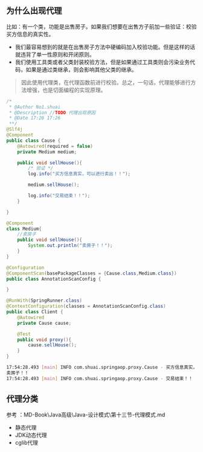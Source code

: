 ## 为什么出现代理

比如：有一个类，功能是出售房子。如果我们想要在出售方子前加一些验证：校验买方信息的真实性。

*   我们最容易想到的就是在出售房子方法中硬编码加入校验功能。但是这样的话就违背了单一性原则和开闭原则。
*   我们使用工具类或者父类封装校验方法，但是如果通过工具类则会污染业务代码，如果是通过类继承，则会影响其他父类的继承。

>   因此使用代理类，在代理函数前进行校验。总之，一句话，代理能够进行方法增强，也是切面编程的实现原理。

```java
/*
 * @Author No1.shuai
 * @Description //TODO 代理出现原因
 * @Date 17:26 17:26
 **/
@Slf4j
@Component
public class Cause {
    @Autowired(required = false)
    private Medium medium;

    public void sellHouse(){
        /* 验证 */
        log.info("买方信息真实，可以进行卖出！！");

        medium.sellHouse();

        log.info("交易结束！！");
    }

}

@Component
class Medium{
    //卖房子
    public void sellHouse(){
        System.out.println("卖房子！！");
    }
}
```

```java
@Configuration
@ComponentScan(basePackageClasses = {Cause.class,Medium.class})
public class AnnotationScanConfig {

}
```

```java
@RunWith(SpringRunner.class)
@ContextConfiguration(classes = AnnotationScanConfig.class)
public class Client {
    @Autowired
    private Cause cause;

    @Test
    public void proxy(){
        cause.sellHouse();
    }
}
```

```bash
17:54:28.493 [main] INFO com.shuai.springaop.proxy.Cause - 买方信息真实，可以进行卖出！！
卖房子！！
17:54:28.493 [main] INFO com.shuai.springaop.proxy.Cause - 交易结束！！
```



## 代理分类

参考 ：MD-Book\Java高级\Java-设计模式\第十三节-代理模式.md



*   静态代理
*   JDK动态代理
*   cglib代理

